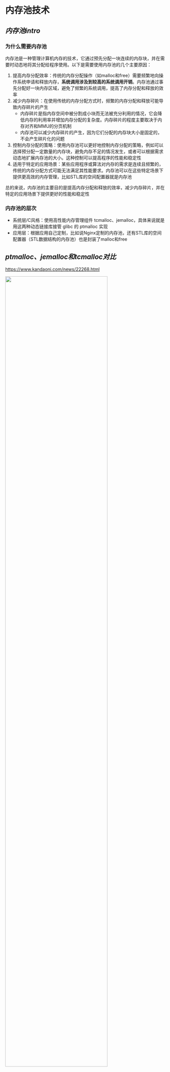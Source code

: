 # 内存池技术

## *内存池intro*

### 为什么需要内存池

内存池是一种管理计算机内存的技术，它通过预先分配一块连续的内存块，并在需要时动态地将其分配给程序使用。以下是需要使用内存池的几个主要原因：

1. 提高内存分配效率：传统的内存分配操作（如malloc和free）需要频繁地向操作系统申请和释放内存，**系统调用涉及到较高的系统调用开销**。内存池通过事先分配好一块内存区域，避免了频繁的系统调用，提高了内存分配和释放的效率
2. 减少内存碎片：在使用传统的内存分配方式时，频繁的内存分配和释放可能导致内存碎片的产生
   * 内存碎片是指内存空间中被分割成小块而无法被充分利用的情况，它会降低内存的利用率并增加内存分配的复杂度。内存碎片的程度主要取决于内存对齐和MMU的分页机制
   * 内存池可以减少内存碎片的产生，因为它们分配的内存块大小是固定的，不会产生碎片化的问题
3. 控制内存分配的策略：使用内存池可以更好地控制内存分配的策略，例如可以选择预分配一定数量的内存块，避免内存不足的情况发生，或者可以根据需求动态地扩展内存池的大小。这种控制可以提高程序的性能和稳定性
4. 适用于特定的应用场景：某些应用程序或算法对内存的需求是连续且频繁的，传统的内存分配方式可能无法满足其性能要求。内存池可以在这些特定场景下提供更高效的内存管理，比如STL库的空间配置器就是内存池

总的来说，内存池的主要目的是提高内存分配和释放的效率，减少内存碎片，并在特定的应用场景下提供更好的性能和稳定性

### 内存池的层次

* 系统层/C风格：使用高性能内存管理组件 tcmalloc、jemalloc，具体来说就是用这两种动态链接库接管 glibc 的 ptmalloc 实现
* 应用层：根据应用自己定制，比如说Nginx定制的内存池，还有STL库的空间配置器（STL数据结构的内存池）也是封装了malloc和free

## *ptmalloc、jemalloc和tcmalloc对比*

<https://www.kandaoni.com/news/22268.html>

<img src="内存池对比.png" width="80%">

### ptmalloc

ptmalloc, Per-Thread Memory Allocator 是glibc默认的内存管理系统，是解决通用场景下默认的glibc内存管理系统。起源于Doug Lea的malloc。由 Wolfram Gloger 改进得到可以支持多线程

它在应对当今的多核高并发等压力环境下存在如下问题

* 高并发时较小内存块使用导致系统调用频繁，降低了系统的执行效率
* 频繁使用时增加了系统内存的碎片，降低内存使用效率
* 缺乏垃圾回收机制：容易造成内存泄漏，导致内存枯竭
* 内存分配与释放的逻辑在程序中相隔较远时，降低程序的稳定性

### tcmalloc

ptmalloc的瓶颈在于锁竞争

tcmalloc实现了TLS级别的无锁

### jemalloc

 jemalloc 是由 Jason Evans 在 FreeBSD 项目中引入的新一代内存分配器。它是一个通用的 malloc 实现，侧重于减少内存碎片和提升高并发场景下内存的分配效率，其目标是能够替代 malloc。jemalloc 在 2005 年首次作为 FreeBSD libc 分配器使用，2010年，jemalloc 的功能延伸到如堆分析和监控/调优等。现代的 jemalloc 版本依然集成在 FreeBSD 中。jemalloc目前在firefox、facebook服务器各种组件中大量使用





为每个进程单独申请一个小的内存池，专门存放请求、解析的数据等。响应结束后统一删除。这个过程不需要很多的系统调用

协存池生存时间应该尽可能短，与请求或者连接具有相同的周期，减少小内存池的大量堆叠，减少碎片堆积和内存泄漏

## *Teaser：定长内存池*

### intro

定长对象的内存池，每次申请或者归还一个固定大小的内存对象T，定长内存池可以满足固定大小的内存申请释放需求，并且定长内存池在高并发内存池中可以被复用

定长内存池的特点是

* 性能达到极致
* 不考虑内存碎片等问题

### 实现

<img src="定长内存池.drawio.png">

用自由链表 `void *_freeList` 来管理切好的小块内存，内存块头上存下一个内存块的地址，因此一个内存块至少要存4字节（32位）或8字节（64位）

```c++
// 获取内存对象中存储的头4 or 8字节值，即连接的下一个对象的地址
inline void*& NextObj(void* obj) { 
    return *((void**)obj);
}
```

`void **` 在32位下是4 Byte，64位下是8 Byte。先将 `void *` 强转为 `void **` 对它再解引用一次的时候就可以得到 `void *` 的内容，这和对 `void *` 解引用得到 `void` 的效果是一样的。如果不这么做，就要通过32位用 `int *` 解引用和 64位用 `long *` 解引用来分别了，这很不灵活

可以用这种方式来判断当前系统是32位还是64位，然后强转

```cpp
if (sizeof(int *) == 32) //32位
    *((int *)obj) = nullptr; 
else //64位
    *((long long*)obj) = nullptr; 
```

若剩余的空间不够分配一块内存了该怎么办？引入 `_remainByte` 管理

## *内存分配系统调用*

Linux 的系统调用 brk、mmap、alloca 等查看 *系统编程.md*，这里介绍一下 Windows 下的内存分配系统调用

Windows 的 VirtualAlloc 和 VirtualFree 是用于动态内存管理的函数，常用于内存分配和释放的操作

https://blog.csdn.net/asce1885/article/details/5707155

### VirtualAlloc

```c
LPVOID WINAPI VirtualAlloc(
  __in_opt  LPVOID lpAddress, //分配的起始位置。
//如果要保留一段内存区域，函数会将其自动向最近的一个分配粒度对齐；
//如果要提交一段内存区域，函数将会向最近的一个页面对齐；
//如果为NULL，系统自行决定在什么地方分配
  __in      SIZE_T dwSize, //所需要分配的内存字节大小，
  __in      DWORD flAllocationType, //分配类型：MEM_COMMIT(提交)、MEM_RESERVED(保留)..
  __in      DWORD flProtect //内存保护属性：PAGE_READWRITE、PAGE_EXECUTE…
);
```



### VirtualFree

```c
BOOL WINAPI VirtualFree(
  __in  LPVOID lpAddress, //需要改变状态的内存区域的起始地址
  __in  SIZE_T dwSize, //需要改变状态的内存区域的字节大小
  __in  DWORD dwFreeType //MEM_DECOMMIT—将内存变为保留状态
                            //MEM_RELEASE—释放内存，将内存变为空闲状态
);
```



# ptmalloc

https://blog.csdn.net/initphp/category_10542242.html

以下分析基于 glibc-2.31 中集成的 ptmalloc2，从https://ftp.gnu.org/gnu/glibc/这里下载

## *架构 & 核心数据结构*

### 架构

<img src="ptmalloc架构.drawio.png" width="70%">

* `malloc_state` (Arena header)：一个 thread arena 可以维护多个堆，这些堆共享同一个arena header。Arena header 描述的信息包括：bins、top chunk、last remainder chunk 等
* `heap_info` (Heap Header)：每个堆都有自己的堆 Header（注：也即头部元数据）。当这个堆的空间耗尽时，新的堆（而非连续内存区域）就会被 mmap 当前堆的 arena 里
* `malloc_chunk` (Chunk header)：根据用户请求，每个堆被分为若干 chunk。每个 chunk 都有自己的 chunk header。内存管理使用malloc_chunk，把heap当作link list从一个内存块游走到下一个块

### malloc_state

malloc_state是一个进程中全局的数据结构，每一个分配区都有一个（包括主分配区和非主分配区），用来组织、管理所有顶层的分配区

```c
struct malloc_state {
  __libc_lock_define (, mutex);
  int flags;
  int have_fastchunks;
  mfastbinptr fastbinsY[NFASTBINS];
  mchunkptr top;
  mchunkptr last_remainder;
  mchunkptr bins[NBINS * 2 - 2];
  unsigned int binmap[BINMAPSIZE];
  struct malloc_state *next;
  struct malloc_state *next_free;
  INTERNAL_SIZE_T attached_threads;
  INTERNAL_SIZE_T system_mem;
  INTERNAL_SIZE_T max_system_mem;
};
```

* mutex：线程锁，当多线程进行内存分配竞争的时候，需要首先拿到该锁才能进行分配区上的操作
* flags 位图：记录了分配区的一些标志的位图，比如 bit0 记录了分配区是否有 fast bin chunk ，bit1 标识分配区是否能返回连续的虚拟地址空间
* have_fastchunks：用于标记是否有fast bins
* fastbinsY：fast bins是bins的高速缓冲区，大约有10个定长队列。当用户释放一块不大于max_fast（默认值64）的chunk（一般小内存）的时候，会默认会被放到fast bins上
* top：指向分配区的 top chunk。top chunk相当于分配区的顶部空闲内存，当bins上都不能满足内存分配要求的时候，就会来top chunk上分配
* last_remainder：最新的 chunk 分割之后剩下的那部分
* bins 指针数组：用于存储 unstored bin，small bins 和 large bins 的 chunk 链表
* binmap：ptmalloc 用一个 bit 来标识某一个 bin 中是否包含空闲 chunk 
* next：分配区全局链表，主分配区放头部，新加入的分配区放main_arean.next 位置。
* next_free：空闲的分配区
* attached_threads：空闲链表的状态记录，0为空闲，n为正在使用中、关联的线程个数（一个分配区可以给多个线程使用）

### 初始化

ptmalloc的源码在 glibc/malloc 文件夹下，而malloc函数的入口在malloc/malloc.c文件中

```c
strong_alias (__libc_malloc, __malloc) strong_alias (__libc_malloc, malloc)
```

没有直接的malloc函数，glibc通过 `__attribute__((alias))`，将 `__libc_malloc` 函数强绑定到malloc上

<img src="ptmalloc初始化的调用顺序.drawio.png" width="40%">

## *chunk*

ptmalloc通过chunk 数据结构作为最小的内存单元，来进行内存管理

### malloc_chunk

```c
struct malloc_chunk {
  INTERNAL_SIZE_T      mchunk_prev_size;  /* Size of previous chunk (if free).  */
  INTERNAL_SIZE_T      mchunk_size;       /* Size in bytes, including overhead. */

  struct malloc_chunk* fd;         /* double links -- used only if free. */
  struct malloc_chunk* bk;

  /* Only used for large blocks: pointer to next larger size.  */
  struct malloc_chunk* fd_nextsize; /* double links -- used only if free. */
  struct malloc_chunk* bk_nextsize;
};
```

* mchunk_prev_size：该字段记录物理相邻的前一个chunk的大小（低地址chunk）
  * 若前一个chunk处于空闲，则该字段记录前一个chunk大小
  * 如果前一个chunk已经被使用（allocated），则该字段空间可以被前一个chunk的用户数据空间复用
* mchunk_size：该字段是chunk的大小。该字段的低三个比特位对 chunk 的大小没有影响，所以被复用e为标志位
* fd和bk：当chunk空闲的时候，会放置到bins上双向链表管理。fd 指向下一个（非物理相邻）空闲的 chunk。bk 指向上一个（非物理相邻）空闲的 chunk。由于只有chunk空闲的时候，才会放置到bins上进行空闲管理，所以fd和bk占用的是用户数据区域user data
* fd_nextsize和bk_nextsize：用于管理large块的时候的空闲chunk双向链表的管理。一般空闲的 large chunk 在 fd 的遍历顺序中，按照由大到小的顺序排列。这样做可以避免在寻找合适 chunk 时挨个遍历，也是复用用户数据区域。large chunk的空间肯定装的下

### 使用中的状态

```
    chunk-> +-+-+-+-+-+-+-+-+-+-+-+-+-+-+-+-+-+-+-+-+-+-+-+-+-+-+-+-+-+-+-+-+
	    |             Size of previous chunk, if unallocated (P clear)  |
	    +-+-+-+-+-+-+-+-+-+-+-+-+-+-+-+-+-+-+-+-+-+-+-+-+-+-+-+-+-+-+-+-+
	    |             Size of chunk, in bytes                     |A|M|P|
      mem-> +-+-+-+-+-+-+-+-+-+-+-+-+-+-+-+-+-+-+-+-+-+-+-+-+-+-+-+-+-+-+-+-+
	    |             User data starts here...                          .
	    .                                                               .
	    .             (malloc_usable_size() bytes)                      .
	    .                                                               |
nextchunk-> +-+-+-+-+-+-+-+-+-+-+-+-+-+-+-+-+-+-+-+-+-+-+-+-+-+-+-+-+-+-+-+-+
	    |             (size of chunk, but used for application data)    |
	    +-+-+-+-+-+-+-+-+-+-+-+-+-+-+-+-+-+-+-+-+-+-+-+-+-+-+-+-+-+-+-+-+
	    |             Size of next chunk, in bytes                |A|0|1|
	    +-+-+-+-+-+-+-+-+-+-+-+-+-+-+-+-+-+-+-+-+-+-+-+-+-+-+-+-+-+-+-+-+
```

* 复用相邻下一个nextchunk（高地址chunk）的mchunk_prev_size字段的数据空间。所以该chunk的内存空间为当前内存 + mchunk_prev_size字段空间
* 由于chunk被使用中，所以不需要通过双向链表方式挂载到空闲bins上管理，fd和bk以及fd_nextsize和bk_nextsize不需要被使用

<img src="已分配的chunk的内存结构.drawio.png">

### 空闲时的状态

```
    chunk-> +-+-+-+-+-+-+-+-+-+-+-+-+-+-+-+-+-+-+-+-+-+-+-+-+-+-+-+-+-+-+-+-+
	    |             Size of previous chunk, if unallocated (P clear)  |
	    +-+-+-+-+-+-+-+-+-+-+-+-+-+-+-+-+-+-+-+-+-+-+-+-+-+-+-+-+-+-+-+-+
    `head:' |             Size of chunk, in bytes                     |A|0|P|
      mem-> +-+-+-+-+-+-+-+-+-+-+-+-+-+-+-+-+-+-+-+-+-+-+-+-+-+-+-+-+-+-+-+-+
	    |             Forward pointer to next chunk in list             |
	    +-+-+-+-+-+-+-+-+-+-+-+-+-+-+-+-+-+-+-+-+-+-+-+-+-+-+-+-+-+-+-+-+
	    |             Back pointer to previous chunk in list            |
	    +-+-+-+-+-+-+-+-+-+-+-+-+-+-+-+-+-+-+-+-+-+-+-+-+-+-+-+-+-+-+-+-+
	    |             Unused space (may be 0 bytes long)                .
	    .                                                               .
	    .                                                               |
nextchunk-> +-+-+-+-+-+-+-+-+-+-+-+-+-+-+-+-+-+-+-+-+-+-+-+-+-+-+-+-+-+-+-+-+
    `foot:' |             Size of chunk, in bytes                           |
	    +-+-+-+-+-+-+-+-+-+-+-+-+-+-+-+-+-+-+-+-+-+-+-+-+-+-+-+-+-+-+-+-+
	    |             Size of next chunk, in bytes                |A|0|0|
	    +-+-+-+-+-+-+-+-+-+-+-+-+-+-+-+-+-+-+-+-+-+-+-+-+-+-+-+-+-+-+-+-+
```

* fd/bk以及fd_nextsize/bk_nextsize的指针地址，可以直接侵占用户数据区域（userdata）的空间，因为这些用户数据已经无效了
* 下一个nextchunk的mchunk_prev_size值，记录了当前chunk的大小

<img src="未使用的chunk的内存结构.drawio.png">

## *哈希桶free chunks管理*

对于空闲的chunk，ptmalloc使用哈希桶来管理 free list，每一个内存分配区中维护着 bins 的列表数据结构，用于保存free chunks

根据空闲chunk的大小和其处于的状态将其放在四个不同的bin中，这四个管理空闲chunk的容器为fast bins、unsorted bin、small bins和large bins

### 不同bin的作用

<img src="bins结构.drawio.png" width="80%">

1. fast bins是bins的高速缓存，大约有10个定长队列。当一些大小小于 max_fast（默认为64字节）的chunk被回收时，首先将其放入fast bins中，在分配小内存时，首先会查看fast bins中是否有合适的内存块，如果存在，则直接返回fast bins中的内存块，以加快分配速度

   fast bins可以看着是small bins的一小部分cache，主要是用于提高小内存的分配效率，虽然这可能会加剧内存碎片化，但也大大加速了内存释放的速度

2. unsorted bin只有一个，回收的chunk块必须先放到unsorted bin中，分配内存时会查看unsorted bin中是否有合适的chunk，如果找到满足条件的chunk，则直接返回给用户，否则将unsorted bin的所有chunk放入small bins或large bins中

   unsorted bin 可以重新使用最近 free 掉的 chunk，从而消除了寻找合适 bin 的时间开销，进而加速了内存分配及释放的效率

3. small bins用于存放固定大小的chunk，共64个bin，最小的chunk大小为16字节或32字节，每个bin的大小相差8字节或是16字节，当分配小内存块时，采用精确匹配的方式从small bins中查找合适的chunk

   small bins 相邻的 free chunk 将被合并，这减缓了内存碎片化，但是减慢了 free 的速度；

4. large bins用于存储大于等于512B或1024B的空闲chunk，这些chunk使用双向链表的形式按大小顺序排序，分配内存时按最近匹配方式从large bins中分配chunk

   large bin 中所有 chunk 大小不一定相同，各 chunk 大小递减保存。最大的 chunk 保存顶端，而最小的 chunk 保存在尾端；查找较慢，且释放时两个相邻的空闲 chunk 会被合并

其中fast bins保存在malloc_state结构的fastbinsY变量中，其他三者保存在malloc_state结构的bins变量中

关于哈希桶的步长，再强调一下

```
    Bins for sizes < 512 bytes contain chunks of all the same size, spaced
    8 bytes apart. Larger bins are approximately logarithmically spaced:
 
    64 bins of size       8
    32 bins of size      64
    16 bins of size     512
     8 bins of size    4096
     4 bins of size   32768
     2 bins of size  262144
     1 bin  of size what's left
```

<img src="bins哈希桶步长.png">

### 特殊的chunk

* top chunk
  * 一个 arena 中预留的最顶部的 chunk，位于已使用空间的上方。top chunk 不属于任何 bin 。当所有 bin 中都没有合适空闲内存时，就会使用 top chunk 来响应用户请求
  * 当 top chunk 的大小比用户请求的大小还要小的时候，top chunk 就通过 sbrk（main arena）或 mmap（ thread arena）系统调用扩容
* mmaped chunk：当分配的内存非常大（大于分配阀值，默认128K）的时候，需要被mmap映射，则会放到mmaped chunk上，当释放mmaped chunk上的内存的时候会直接交还给操作系统
* last remainder chunk
  * 是最后一次 small request 中因分割而得到的剩余部分，它有利于改进引用局部性，也即后续对 small chunk 的 malloc 请求可能最终被分配得彼此靠近
  * 当用户请求 small chunk 而无法从 small bin 和 unsorted bin 得到服务时，分配器就会通过扫描 binmaps 找到最小非空 bin。若这样的 bin 找到了，其中最合适的 chunk 就会分裂为两部分：返回给用户的 User chunk 以及添加到 unsorted bin 中的 Remainder chunk。这一 Remainder chunk 就将成为 last remainder chunk

## *heap管理*

`_int_new_arena` 中主要调用 `new_heap` 来创建和初始化新的非主分配区

## *分配区 arena*

### ptmalloc对Doug Lea版本的改进

在Doug Lea实现的内存分配器中只有**一个主分配区（main arena），每次分配内存都必须对主分配区加锁**，分配完成后释放锁，在SMP的多线程环境下，对主分配区的锁的争用很激烈，严重影响了malloc的分配效率

为了解决多线程竞争锁的问题，ptmalloc增加了非主分配区thread_arena（或者叫动态分配区 dynamic arena），主分配区与非主分配区 main_arena 用环形链表来进行管理。每一个分配区利用互斥锁（mutex）使线程对于该分配区的访问互斥

<img src="分配区组织.drawio.png" width="60%">

```c
static struct malloc_state main_arena =
{
  .mutex = _LIBC_LOCK_INITIALIZER,
  .next = &main_arena,
  .attached_threads = 1
};
```

* 主分配区和非主分配区形成一个环形链表进行管理
* 每个分配区利用互斥锁使线程对于该分配区的访问互斥
* 每个进程只有一个主分配区，允许多个非主分配区
* ptmalloc根据系统对分配区的争用动态增加分配区的大小，分配区的数量一旦增加，则不会减少
* 主分配区可以使用brk和mmap来分配，非主分配区只能用mmap来映射
* 申请小内存是会产生很多内存碎片，ptmalloc在整理时也要对分配区做加锁操作

### arena_get

### arena_get2

### 分配区的管理

* 当一个线程需要malloc分配内存：先查看该线程私有变量中是否已经存在一个分配区
  * 若存在，尝试加锁
    * 若加锁成功，使用该分配区分配内存
    * 若失败，遍历循环链表，获取一个未加锁的分配区
  * 若没找到未加锁分配区，开辟新的分配区，加入全局链表并加锁，然后分配内存
* 当一个线程需要free释放内存
  * 先获取待释放内存块所在的分配区的锁
  * 若有其他线程持有该锁，必须等待其他线程释放该分配区互斥锁

## *其他malloc函数*

### free

### realloc

# tcmalloc

https://blog.csdn.net/ETalien_/article/details/88832703

https://jiajunhuang.com/articles/2020_10_10-tcmalloc.md.html

## *源代码*

https://google.github.io/tcmalloc/gperftools.html

gperf/gperftools 是google用作内存和CPU分析的工具，基于tcmalloc

## *整体设计框架*

三个主要考虑的点：**性能问题、内存碎片问题和多线程环境下的锁竞争问题**

### tcmalloc 介绍

tcmalloc（Thread-Caching Malloc）是Google开发的一种用于多线程应用程序的内存分配器，在许多Google项目中得到广泛应用。tcmalloc旨在提供高效的内存分配和释放，**以减少多线程应用程序中的锁竞争和内存碎片化**

tcmalloc的设计目标是在**多线程环境下**最大限度地减少内存分配和释放的开销。它采用了许多优化策略来提高性能和可伸缩性

其中一个关键特性是线程本地缓存（Thread-Caching），它为每个线程维护了一个本地内存缓存，用于快速分配和释放内存。通过避免对全局数据结构的频繁访问，减少了锁竞争的情况，从而提高了性能

另一个重要的特性是分离的内存池（Central Cache），它用于处理大于某个阈值的内存分配请求。这些请求在被满足之前不会返回到操作系统，而是在内存池中进行高效的重用。这有助于减少对操作系统的系统调用次数，提高了性能

此外，tcmalloc还使用了一些其他的优化技术，如高效的内存块分配策略、精细的大小分类等，以提高内存分配的效率和内存利用率。

总的来说，tcmalloc是一种针对多线程应用程序的高性能内存分配器，通过利用线程本地缓存、分离的内存池和其他优化策略，提供了快速的内存分配和释放，并减少了锁竞争和内存碎片化的问题

### 三层设计

<img src="内存池结构.drawio.png" width="70%">

* Thread cache 解决锁竞争的问题：线程缓存是每个线程独有的，用于小于256KB的内存的分配，线程从这里申请内存不需要加锁，每个线程独享一个cache，相比于ptmalloc每个线程获取内存都要每次都要加锁，这就是这个并发线程池高效的地方

* Central cache 居中调度

  * central cache 是所有线程所共享的，thread cache按需从central cache中获取对象，central cache也会在合适的时机回收thread cache中的对象。central cache有负载均衡的作用，可以避免一个线程抢占过多内存

  * 因为central cache是共享的，所有存在竞争。但是通过哈希桶的设计，这里竞争不会很激烈。也就是所谓的桶锁。其次只有本身只有thread cache的

    没有内存对象时才会找central cache，所以更降低了竞争烈度

* Page cache 以页为单位管理大内存，用brk或mmap直接找OS的堆要内存

### 主要API结构大纲

<img src="内存池结构API.drawio.png" width="80%">

## *Thread Cache*

### Thread Cache 的结构设计

<img src="ThreadCache.drawio.png" width="60%">

```c++
class ThreadCache {
public:
  // 申请和释放空间
  void *Allocate(size_t size);
  void Deallocate(void *ptr, size_t size);
  // 从central cache获取对象
  void *FetchFromCentralCache(size_t index, size_t size);

private:
  FreeList _freeLists[NFREELISTS];
};
```

### 哈希桶映射与内存块对齐规则

定长内存池直接用一个自由链表就可以挂载所有的内存小块，但是 tcmalloc 是要管理不同大小的内存块该怎么办呢？很简单，分成不同的自由链表来管理不同大小的内存块就可以了！

Thread Cache是哈希桶结构，每个桶是一个按桶的位置映射大小的内存块对象的自由链表，相当于是**直接定址法**。但问题是要如何设计设计映射，或者说如何设计内存分配方式。最Naïve的想法是精确到每一个Byte都分配，但这样挂的自由链表将会非常多，即需要 `256 * 1024 = 262144` 个哈希桶来放自由链表

所以为了平衡效率，需要做出一些空间上的浪费（内碎片）。设计成以8 Byte为一个间隔作为哈希桶。若要1 Byte，给8 Byte；要2 Byte，也给8 Byte；要8 Byte，还给8 Byte。也就是说在这种情况下，内存全部对齐到8 Byte

为了存下64位指针，毋庸置疑最少值肯定是8字节。若按8字节递增对齐，那么到256KB的时候，总共需要 `256 * 1024 / 8 = 32768` 个哈希桶来放自由链表

这感觉还是太多了，在tcmalloc的实现中实际采用的是下面这种，整体控制在最多10%左右的内碎片浪费。按下面的对齐方法，一共是有208个哈希桶来放自由链表

```
// 要的内存数               实际对齐到某个大小   哈希桶保存的自由链表的index
// [1,128]                 8byte对齐         freelist[0,16)
// [128+1,1024]            16byte对齐        freelist[16,72)
// [1024+1,8*1024]         128byte对齐       freelist[72,128)
// [8*1024+1,64*1024]      1024byte对齐      freelist[128,184)
// [64*1024+1,256*1024]    8*1024byte对齐    freelist[184,208)
```

使用一个专门的类 `SizeClass` 来管理对象大小的对齐映射规则。在计算对齐的 `_RoundUp` 函数中有一个 align_num 对齐数（并不是对齐到的字节数）没有使用一般的取模操作，而是下面这么实现的

```c++
// 一种非常巧妙的算法
static inline size_t _RoundUp(size_t size, size_t align_num) {
	return ((size + align_num - 1) & ~(align_num - 1));
}
```

### 管理自由链表

<img src="FreeList头插.drawio.png">

```c++
//获取内存对象中存储的头4或头8字节，即连接的下一个对象的地址
//void**强转后解引用可以适用于32和64位
static void *&NextObj(void *obj) { return *(void **)obj; }

// 管理切分好的小对象的自由列表
class FreeList {
public:
  // 自由链表头插
  void Push(void *obj) {
    assert(obj);
    // 头插
    //*(void **)obj = _freeList;
    NextObj(obj) = _freeList;
    _freeList = obj;
  };

  //支持范围内push多个对象
  void PushRange(void *start, void *end) {
    NextObj(end) = _freeList;
    _freeList = start;
  }

  // 自由链表头删
  void *Pop() {
    //头删
    assert(_freeList);
    void *obj = _freeList;
    _freeList = NextObj(obj);
    return obj;
  };

  bool Empty() { return _freeList == nullptr; }

  size_t &MaxSize() { return _maxSize; }

private:
  void *_freeList = nullptr;
  size_t _maxSize = 1;
};
```

### TLS无锁访问

Thread-Local Storage 是一种线程级别的存储机制，它允许每个线程在共享的内存空间中拥有自己独立的变量副本。每个线程都可以访问自己的TLS变量副本，而不会干扰其他线程的副本

TLS的主要目的是提供一种线程隔离的机制，使得每个线程可以独立地使用一组变量，**而不需要使用全局变量或上锁**。这对于多线程应用程序非常有用，因为它可以避免并发访问共享变量所带来的竞争条件和同步开销

每一个Thread Cache都是TLS，可以不受影响的并发申请资源。我们把TLS的申请封装到ConcurrentAlloc.h中。和封装的malloc函数或者tcmalloc函数一样，申请内存的时候直接用 `static void *ConcurrentAlloc(size_t size);`

Thread Local Storage（线程局部存储）TLS - 一束灵光的文章 - 知乎 https://zhuanlan.zhihu.com/p/142418922

根据上文，TLS在Linux中有两种使用方式，API方式和语言级别的方式，在我们的实现中采用语言级别的实现，即用 `__thread` 来声明需要用TLS管理的资源

```c++
// 在tcmalloc中这个函数被命名为tcmalloc
static void *ConcurrentAlloc(size_t size) {
  // 通过TLS每个线程无锁的获取自己专属的ThreadCache对象
  if (pTLS_thread_cache == nullptr) {
    pTLS_thread_cache = new ThreadCache;
  }

  // 获取线程号
  cout << std::this_thread::get_id() << ": " << pTLS_thread_cache << endl;

  return pTLS_thread_cache->Allocate(size);
}

static void ConcurrentFree(void *ptr, size_t size) {
  assert(pTLS_thread_cache);
  pTLS_thread_cache->Deallocate(ptr, size);
}
```

注意：在ThreadCache.h中为了避免头文件多次引入引发链接错误，所以将pTLS_thread_cache定义为static。这也意味着这意味着每个线程都会有自己独立的`pTLS_thread_cache`变量副本。每个线程在首次访问`pTLS_thread_cache`时，会进行初始化，并且每个线程的初始化操作都是独立的。因此，每个线程的`pTLS_thread_cache`变量在初始化之后都不会再为`nullptr`，并且每个线程都有自己独立的`ThreadCache`对象。并独立地使用它进行内存分配和释放操作

### 内存回收

Tcmalloc考虑了自由链表长度和总占用内存两个方面，我们这里简化一下，只考虑链表长度

## *Central Cache*

### Central Cache的结构设计

<img src="CentralCache.drawio.png"  width="60%">

Central Cache和Thread Cache相似都采用了哈希桶的结构，并且它的哈希桶映射与内存块对齐规则也与Thread Cache一样。不同的是哈希桶挂的不是内存块的自由链表，而是SpanList

Span管理以页为单位的大块内存，每个span又会被切成对应的小块挂在span上，然后供Thread Cache取用或者回收并进行负载均衡。若所有Span都没了，那就再去找Page Cache要。Span及其管理结构SpanList既要给Central Cache用，也要给之后的Page Cache用，所以定义到Common.h中

首先要条件编译为不同的OS设置不同的page ID，若是在Win系统下，注意要先写宏 `_WIN64` 再写宏 `_WIN32` 的顺序<https://blog.csdn.net/chunfangzhang/article/details/87895833>

不同span里到底挂了多少个小的内存块是不知道的，因为时刻可能有新的内存块被Thread Cache还回来

**span设计为一个带头双向循环链表**，方便当span的 `_useCount==0` 时，Central Cache把Span还给Page Cache的时候方便找到对应的Span，然后重新做被删除Span前后的Span的连接

Central Cache是管理多个Thread Cache的，因此它里面是有线程竞争的，但是它使用了**桶锁**来尽量降低竞争。所谓的桶锁就是不是一下子把整个 Central Cache 全部锁住，而是把单独的一个桶给锁住。如果两个线程找的是不同锁，那不构成线程竞争，只有当两个线程都映射到同一个桶的时候才会需要等待锁

### 申请内存

Central Cache只有一个，所以把Central Cache设计成饿汉单例（注意为了防止头文件重复包含，将 `_sInst` 定义到cc中）

**桶锁：每个哈希桶有一个锁。所以只有在找的是同一个锁的时候才会有竞争，否则会去找不同的桶**



<img src="FetchRangeObj.drawio.png" width="60%">



一个Span每次给Thread Cache多少个切好的内存块合适呢？给固定数量是不合适的，一是因为不同的Thread要的频率不同，二是因为大的内存块给的数量跟小的一样可能会造成严重的浪费。采用**慢开始反馈调节算法**：最开始不会一次向 Central Cache 要太多，要太多了可能会用不完造成浪费。但是如果不断地往 Central Cache 要，每要一次maxSize++（maxSize是FreeList的属性），那么每次要的batchNum会越来越多，直到上限。而且内存块越小，上限就越高

一次给的是 start ~ end 那么多

慢开始反馈调节算法写在 `ThreadCache::FetchFromCentralCache` 里，规定不同大小内存块上限的逻辑写在Common.h里，如下

```c++
//一次thread cache 从 central cache 获取多少个对象
static size_t NumMoveSize(size_t size) {
    assert(size > 0);
    //[2, 512]，一次批量移动多少个对象的（慢启动）上限值
    // 小对象一次批量上限高
    int num = MAX_BYTES / size;
    if (num < 2)
    	num = 2;
    // 测试得出的512
    if (num > 512)
    	num = 512;
    return num;
}
```





以8字节为例，要取 `256*1024/8=32768` 个，此时又太多了，所以定了个上限500。若取一个256KB的，至少要取2个

### GetOneSpan：从Central Cache向Page Cache要一块span并切割内存

每次要多少页比较好，也设计成自适应的方法。size越小分配的page越少，size越大分配的page越大。`num*size` 是总的字节数，PAGE_SHIFT是字节到页的转换。若定义一页为8KB，则 `PAGE_SHIFT=13`；若定义一页为4KB，则 `PAGE_SHIFT=12`

```c++
static size_t NumMovePage(size_t size)
{
    size_t num = NumMoveSize(size);
    size_t nBytge = num*size;
    size_t nPage = nByte >> PAGE_SHIFT;
    if (nPage == 0)
        nPage = 1;
    return nPage;
}
```

上面的过程中是通过页号，计算页的起始地址，即 `PageNum << PAGE_SHIFT`。假设页号为100，tcmalloc中默认一页为8K，可在configure时通过选项调整为32KB或64KB。注意⚠️：不要把用户层的 page 和虚拟内存中的 page 搞混了

```c++
100 * 8K
100 << PAGE_SHIFT
```

<img src="span切分为小内存.drawio.png" width="70%">

把大块span切成小块内存后以FreeList的方式连接起来，注意第一次连接是把span的 `_freeList` 跟内存块连接起来。尾插效果会比较好，头插的话SpanList中的地址会倒过来

### 内存回收

当申请了一个span，span上有多个切好的内存块，但是没人知道中间用户到底是怎么用了这些小内存块，出于**负载均衡**的目的，Thread Cache 是会在合适的时候主动向 Central Cache 归还内存块的，**但问题在于并不能确定从 Thread Cache 还回来的内存块是属于哪一个span的**

解决方法也很简单，就是建议好小块内存和切出来它的页中间的映射，所以tcmalloc的解决方案是通过 `_pageID` 来定位属于哪一个span。具体的实现有

1. 来一个内存块暴力遍历一遍span来确定属于哪个span是一个***O(N^2)***的算法，因此不采用这种方法
2. 采用 `unordered_map<PAGE_ID, Span*> _idSpanMap` 建立映射的***O(1)***算法，因为通过地址算PAGE_ID是很容易的，那么映射后直接可以找到对应的span

这个映射在向系统获取128页的NewSpan，或者是每次切割大小Span的时候建立



若Central Cache中的span的 `_useCount` 都等于0，说明切分给Thread Cache的小块内存都还回来了，那么 Central Cache 把这个 span 还给 Page Cache。Span 之间用双向链表来管理也是要便利 span 的归还。之后Page Cache会通过页号，查看前后的相邻页是否空闲，是的话就合并，合并出更大的页解决内存碎片问题

先把Central Cache的桶锁解掉，这样若其他线程释放内存对象回来，不会阻塞住



## *Page Cache*

### Page Cache的结构设计

<img src="PageCache.drawio.png" width="60%">

Page Cache在全局中也只有一个，所以也一样设计成单例模式。它最多管理 128 页（`8KB*1024=1MB`）的内存

**Page Cache也是哈希桶结构，但是它的映射规则跟Central Cache与Thread Cache不同**。每个桶是一个按桶的位置映射页数的自由链表，一共有128个哈希桶来存放自由链表。Page Cache也采用SpanList进行管理，每个上挂的是span对象，不会切割，因为Page Cache服务的是Central Cache，切割的工作由Central Cache拿到span后自己完成

**Page Cache中不能再实现成桶锁了，要实现成全局锁**，因此Page Cache要做span的分裂与合并，桶锁只能制约不同哈希桶下的span取用，但是不能限制跨桶之间span的分裂与合并。之所以要垮桶操作span的原因见下。除此之外，当没有对应page的span时，每往后找一次大的span都要上锁、解锁，这种消耗可能会很大，干脆用一把大的全局锁

### NewSpan：获取一个k页的span

直接去跟OS要的时候不要一直要小块的内存，为了减少外碎片，尽量每次要就要比较大块的内存。如果每次小的span没了都是去堆上要的话很容易就形成内存碎片了，而要一个大的span就是连续的一段空间会好很多。所以**没有合适的span时是先去找大的span然后进行分裂，而不是直接去向OS申请**。若真的一个大的都没有找到，就向系统申请一个128页的内存块，并挂到128 page的哈希桶上

以申请一个2 page的内存块为例，若一个都没有找到，就去申请一个128 page的内存块，然后切一个2 page出来给Central Page，另外126 page的内存块挂到126 page的哈希桶上。其实刚开始的时候就是这种情况，一个span都没有



切分成一个k页的span和一个n-k页的span，k页的span返回给Central Cache，n-k页的span挂到第n-k桶上去



NewSpan的递归可能涉及到递归死锁的问题。可以通过递归互斥锁 `recursive_mutex` 或者分离一个调用函数来解决死锁问题

还涉及到一个锁的问题，当Central Cache调用Page Cache的内容时，因为Central Cache是桶锁，而Page Cache是全局锁，要不要先解开桶锁再加全局锁呢。这个问题比较有争议，但总的来说解了比较好。虽然本身是因为没有空闲的span了才会去找Page Cache要span，所以对于其他线程的申请没什么价值，因为反正也是申请不到span的，但是如果是其他线程想要归还span呢？把释放也给堵住了不太好

最后考虑到这两个问题，Page Cache的全局锁加再调用 `NewSpan` 的 `CentralCache::GetOneSpan` 里面，虽然粒度大一点，但可以避免递归死锁



有没有这样一种可能，当把桶锁解开后，有很多线程访问这个桶都发现没有空的span，所以它们都会去调Page Cache的NewSpan，但是因为Page Cache这时候已经上了全局锁，所以他们也申请不到。然后等到申请完后解开全局锁，大家都申请到了新的span要挂到Central Cache中对应的桶上，然后就有太多内存了？

### 内存回收：ReleaseSpanToPageCache

若直接把从Central Cache返回的切小的Span挂到对应Page桶上的话，会造成小Page的很多，而大Page的很少，即**外碎片问题**。所以也要对span前后的页尝试进行合并，最后也还给系统，缓解外碎片问题

<img src="span合并.drawio.png" width="70%">

借助 `_idSpanMap` 映射的帮助，可以根据 `PageID` 往前往后不断合并 `_n` 页，合并完了之后可能还可以继续往前往后合并，但如果是还在Central Cache 中的就不能合并了。**不过连续合并后超过 NPAGE（最大页数）之后就不可以继续合并了**（有可能系统分配内存的时候正好就将 NPAGE 的几段内存连续分配了），因为我们是要把合并好的页仍然加入 SpanList 管理，此时将 NPAGE 的 span 放入对应的  SpanList，然后如果下次又触发了相应的合并机制，就直接把 NPAGE 的span还给内存 

但是如何判断是在Central Cache中还是在Page Cache中呢

* 不能使用 span 的 `_useCount` 来判断，因为存在线程安全问题，之前说过在NewSpan里，**从桶锁解开开始切分 NewSpan 到且分完重新上锁挂到 Central Cache 对应的 SpanList 那段时间间隔中，从Page Cache刚拿过来的正在切分的 `_useCount` 也为0**。若此时把这段刚拿过来准过要分开的span给合并了那就完了
* 解决方法是在Span里增加一个 `bool _isUse=false;` 属性来表明是否在使用，只要分配给了Central Cache，那么就要变成 `true`

**nSpan也要被合并**：注意和Central Cache中的不同，kSpan是返回给Central Cache的，它之后会被切分为小块内存，所以每一个页都要建立映射，可以让它在在从 Thread Cache 返回给 Central Cache 的时候确认是属于哪一个Span的。而nSpan暂时是留在Page Cache里的，它暂时不需要被切分。但是我们也要通过它来进行合并以返回给系统，返回的时候确认id和span的映射只需要找首尾的页就行了，因为需要向前向后合并，既然还没有被喂给Central Cache，中间必然是连续的

注意⚠️：笔者当时漏掉的一个点是当merge完毕后要 `delete prevSpan`。因为Span结构体是我们自己创造出来管理span对象的，当被合并了之后也就没有用了，所以delete掉。注意不要和申请的内存混淆，通过内存池申请的内存在程序运行期间不会被还给内存，就算不用了也都是集中到Page Cache手里。只有最后程序终止后，才会被还给OS

### 大于256KB的内存回收

因为Page Cache最高可以管理128页/1MB的内存块，所以当申请32~128页（假设一页为8KB，`256/8=32`）的内存时，还是找的Page Cache；若直接申请超过128页的那么就得去找堆要了

具体的那就是调用不同平台上的内存管理的系统调用就行了

## *替换定长内存池*

### 用高效的定长内存池管理 Span & ThreadCache 对象

Page Cache 需要管理、操作 Span 对象（Central Cache只是使用已经存在的 Span 对象），一开始笔者的实现还是用了 `new/delete`，这就还是间接地在用 ptmalloc

实际上我们可以用上文写的高效的定长内存池 `ObjectPool<Span> _spanPool;` 来专门获取、管理所有的 Span 对象

ConcurrentAlloc.h和ObjectPool.h里获取ThreadCache同理

### Free不传对象大小

每一个span里的管的小内存块都是切成同样大小的小块，所以干脆让span记录一个它管的小块内存的大小 `_objSize`，方便归还的时候找对应哪一个哈希桶

这也是为什么要用 Span 来统一管理大于1MB的大内存

## *Benchmark*

### 多线程环境对比malloc测试

统一设定参数每轮申请10000次，一共进行10轮，观察不同线程的申请效果

单进程实验：可以看到，我自己实现的tcmalloc和glibc的ptmalloc2相比，尽管实际实现的tcmalloc代码量大概在十万行细节，我这里仅仅实现了核心的一两千行代码，很多细节都没有考虑在内，但性能已经相差不多了

<img src="BenchmarkBeforeRadix.png">

### 性能瓶颈分析

<img src="性能测试.png">

直接利用vs提供的性能分析工具，其中第一项是Benchmark的加锁，但是可以发现第三项占用了大量时间

可以发现大量的时间浪费在了锁竞争上，这个锁竞争是Page Cache为了管理 Span（比如说发放 span、回收 span）去读写 `std::unordered_map<PAGE_ID, Span *>` 的时候产生的

之所以这时候要加锁解锁是因为其他线程可能会增删这个 unordered_map（底层的红黑树旋转平衡等会更改指针关系），而 STL 的 unordered_map 是线程不安全的，所以优化的方向是如何去减轻这里的锁竞争程度

## *优化锁的消耗*

### 基数树替换字典

`std::unordered_map<PAGE_ID, Span *>` 的 key 查找越慢，就越加剧锁竞争。PAGE_ID 是一个很大的值，所以可以考虑用 Radix Tree（压缩前缀树）来建立映射

假设一页是 `2^13=8KB`，那么一共有 `2^32/2^13=2^19=524,288` 页，所以也就需要 `2^13` 个 PAGE_ID 来标识它。占用内存为 `2^19*4 Byte=2^21=2MB`。基数树会建立页号 `_pageID` 和指针 `Span *` 的映射，`BITS = 32-PAGE_SHIFT` 或者`BITS = 64-PAGE_SHIFT` ，这里一层基数树的基为 `BITS=19`

tcmalloc 中分别设计了三种高度的基数树，即一层、两层和三层的，这三种基数树使用的空间没有变化的。32位下的时候一层或两层基数树就够了，但64位下是不够的  `2^64/2^13=2^51`，直接开一个连续的 `2^51` 的Vector 是不可能的，所以得用3层。一层的优势在于直接就开好了，访问非常简单，**一层本质上就是一个一次性开完的有 `2^19` 个元素的大哈希vector** 。多层的是多层哈希，稍微麻烦了一点，实际上两层也是直接开好，但是三层就要按需开了

<img src="两层基数树.drawio.png">

**为什么此时去基数树里操作就不需要加锁解锁了？**

1. 首先基数树是直接把整棵树给开出来，或者当三层的时候是提前通过ensure来开好内存的，写的时候也不会去改变基数树的结构，不像 unordered_map 需要修改其底层的红黑树
2. 设计成了读写分离的模式，首先可以分析一下只有两个地方需要写，即 `Span *PageCache::NewSpan(size_t k);` 和 `void PageCache::ReleaseSpanToPageCache(Span *span);`  的时候需要写（即建立 `PAGE_ID` 和 `Span *` 的映射关系），这时候是加了Central Cache的全局锁的。实际上不加锁都可以 ，因为不可能同时对一块 Span 既申请又释放

### 采用基数树后再次进行Benchmark

多线程实验，在实现了基数树管理Span之后效率提升十分明显，尤其是在多线程条件性能差异巨大 

<img src="BenchmarkAfterRadix.png">

## *工程管理*

### Cmake编写

### 打包成库

# jemalloc

传统分配器中大量开销被浪费在lock contention和false sharing上, 随着线程数量和核心数量增多, 这种分配压力将越来越大.**针对多线程, 一种解决方法是将一把global lock分散成很多与线程相关的lock.** 而针对多核心, 则要尽量把不同线程下分配的内存隔离开, 避免不同线程使用同一个cache-line的情况.按照上面的思路, 一个较好的实现方式就是引入arena.将内存划分成若干数量的arenas, 线程最终会与某一个arena绑定.由于两个arena在地址空间上几乎不存在任何联系, 就可以在无锁的状态下完成分配. 同样由于空间不连续, 落到同一个cache-line中的几率也很小, 保证了各自独立。由于arena的数量有限, 因此**不能保证所有线程都能独占arena**, 分享同一个arena的所有线程, 由该arena内部的lock保持同步



chunk是仅次于arena的次级内存结构，arena都有专属的chunks, 每个chunk的头部都记录了chunk的分配信息。chunk是具体进行内存分配的区域，目前的默认大小是4M。chunk以page（默认为4K)为单位进行管理，每个chunk的前几个page（默认是6个）用于存储chunk的元数据，后面跟着一个或多个page的runs。后面的runs可以是未分配区域， 多个小对象组合在一起组成run, 其元数据放在run的头部。 大对象构成的run, 其元数据放在chunk的头部。在使用某一个chunk的时候，会把它分割成很多个run，并记录到bin中。不同size的class对应着不同的bin，在bin里，都会有一个红黑树来维护空闲的run，并且在run里，使用了bitmap来记录了分配状态。此外，每个arena里面维护一组按地址排列的可获得的run的红黑树。



jemalloc 按照内存分配请求的尺寸，分了 small object (例如 1 – 57344B)、 large object (例如 57345 – 4MB )、 huge object (例如 4MB以上)。jemalloc同样有一层线程缓存的内存名字叫tcache，当分配的内存大小小于tcache_maxclass时，jemalloc会首先在tcache的small object以及large object中查找分配，tcache不中则从arena中申请run，并将剩余的区域缓存到tcache。若arena找不到合适大小的内存块， 则向系统申请内存。当申请大小大于tcache_maxclass且大小小于huge大小的内存块时，则直接从arena开始分配。而huge object的内存不归arena管理， 直接采用mmap从system memory中申请，并由一棵与arena独立的红黑树进行管理。